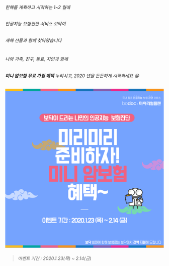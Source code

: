 ###### 한해를 계획하고 시작하는 1~2 월에
###### 인공지능 보험진단 서비스 보닥이
###### 새해 선물과 함께 찾아왔습니다  
#  
###### 나와 가족, 친구, 동료, 지인과 함께
###### **미니 암보험 무료 가입 혜택** 누리시고, 2020 년을 든든하게 시작하세요 😀

![alt img](https://raw.githubusercontent.com/aijinet/doctor-contents/master/contents/202001/200123/samsung_event.png)
> ###### 이벤트 기간 : 2020.1.23(목) ~ 2.14(금)